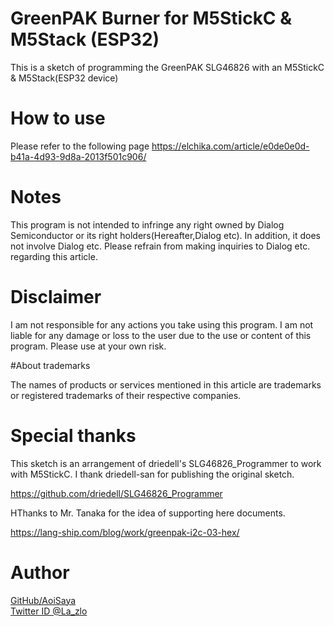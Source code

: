 # GreenPAK Burner for M5StickC & M5Stack (ESP32)

This is a sketch of programming the GreenPAK SLG46826 with an M5StickC & M5Stack(ESP32 device)

# How to use

Please refer to the following page
https://elchika.com/article/e0de0e0d-b41a-4d93-9d8a-2013f501c906/


# Notes

This program is not intended to infringe any right owned by Dialog Semiconductor or its right holders(Hereafter,Dialog etc). In addition, it does not involve Dialog etc. Please refrain from making inquiries to Dialog etc. regarding this article.


# Disclaimer

I am not responsible for any actions you take using this program. I am not liable for any damage or loss to the user due to the use or content of  this program. Please use at your own risk.


#About trademarks

The names of products or services mentioned in this article are trademarks or registered trademarks of their respective companies.


# Special thanks

This sketch is an arrangement of driedell's SLG46826_Programmer to work with M5StickC.
I thank driedell-san for publishing the original sketch.

https://github.com/driedell/SLG46826_Programmer

HThanks to Mr. Tanaka for the idea of supporting here documents.

https://lang-ship.com/blog/work/greenpak-i2c-03-hex/

# Author  
[GitHub/AoiSaya](https://github.com/AoiSaya)  
[Twitter ID @La_zlo](https://twitter.com/La_zlo)  

